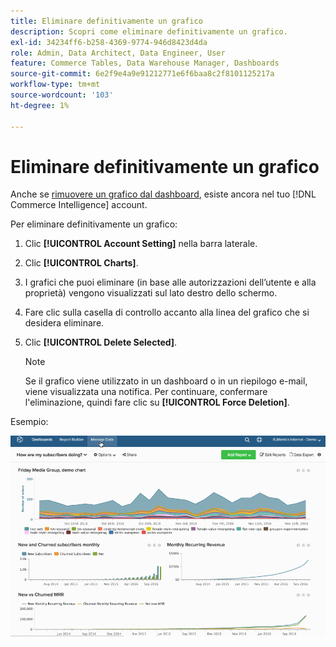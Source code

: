 ```yaml
---
title: Eliminare definitivamente un grafico
description: Scopri come eliminare definitivamente un grafico.
exl-id: 34234ff6-b258-4369-9774-946d8423d4da
role: Admin, Data Architect, Data Engineer, User
feature: Commerce Tables, Data Warehouse Manager, Dashboards
source-git-commit: 6e2f9e4a9e91212771e6f6baa8c2f8101125217a
workflow-type: tm+mt
source-wordcount: '103'
ht-degree: 1%

---
```


# Eliminare definitivamente un grafico

Anche se [rimuovere un grafico dal dashboard](../../data-user/dashboards/remove-charts-dashboard.md), esiste ancora nel tuo [!DNL Commerce Intelligence] account.

Per eliminare definitivamente un grafico:

1. Clic **[!UICONTROL Account Setting]** nella barra laterale.

1. Clic **[!UICONTROL Charts]**.

1. I grafici che puoi eliminare (in base alle autorizzazioni dell’utente e alla proprietà) vengono visualizzati sul lato destro dello schermo.

1. Fare clic sulla casella di controllo accanto alla linea del grafico che si desidera eliminare.

1. Clic **[!UICONTROL Delete Selected]**.

   >[!NOTE]
   >
   >Se il grafico viene utilizzato in un dashboard o in un riepilogo e-mail, viene visualizzata una notifica. Per continuare, confermare l&#39;eliminazione, quindi fare clic su **[!UICONTROL Force Deletion]**.

Esempio:

![eliminare un grafico](../../assets/deletechart.gif)<!--{: width="630" height="402"}-->
